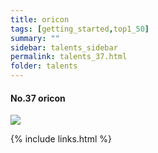 ```yaml
---
title: oricon
tags: [getting_started,top1_50]
summary: ""
sidebar: talents_sidebar
permalink: talents_37.html
folder: talents
---
```


#### No.37 oricon

![](https://yt3.ggpht.com/ytc/AKedOLSRB5h-zX5Hpf-8pKM1O73wjYFQEfc-ovCu8Vytyw=s176-c-k-c0x00ffffff-no-rj)






{% include links.html %}
